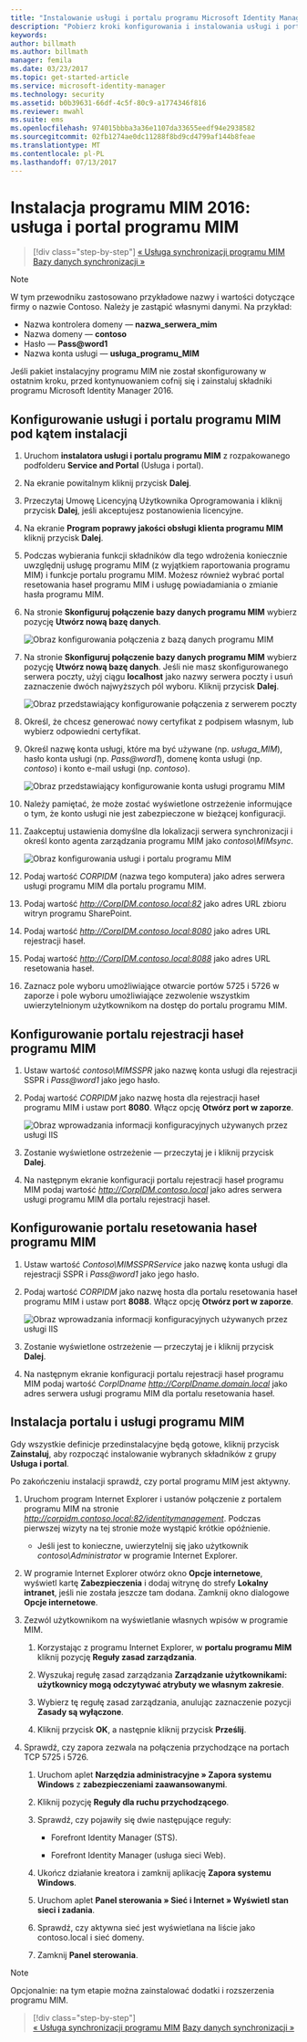 ```yaml
---
title: "Instalowanie usługi i portalu programu Microsoft Identity Manager | Dokumentacja firmy Microsoft"
description: "Pobierz kroki konfigurowania i instalowania usługi i portalu programu MIM dla programu Microsoft Identity Manager 2016"
keywords: 
author: billmath
ms.author: billmath
manager: femila
ms.date: 03/23/2017
ms.topic: get-started-article
ms.service: microsoft-identity-manager
ms.technology: security
ms.assetid: b0b39631-66df-4c5f-80c9-a1774346f816
ms.reviewer: mwahl
ms.suite: ems
ms.openlocfilehash: 974015bbba3a36e1107da33655eedf94e2938582
ms.sourcegitcommit: 02fb1274ae0dc11288f8bd9cd4799af144b8feae
ms.translationtype: MT
ms.contentlocale: pl-PL
ms.lasthandoff: 07/13/2017
---
```

# Instalacja programu MIM 2016: usługa i portal programu MIM
<a id="install-mim-2016-mim-service-and-portal" class="xliff"></a>

>[!div class="step-by-step"]
[« Usługa synchronizacji programu MIM](install-mim-sync.md)
[Bazy danych synchronizacji »](install-mim-sync-ad-service.md)

> [!NOTE]
> W tym przewodniku zastosowano przykładowe nazwy i wartości dotyczące firmy o nazwie Contoso. Należy je zastąpić własnymi danymi. Na przykład:
> - Nazwa kontrolera domeny — **nazwa_serwera_mim**
> - Nazwa domeny — **contoso**
> - Hasło — **Pass@word1**
> - Nazwa konta usługi — **usługa_programu_MIM**

Jeśli pakiet instalacyjny programu MIM nie został skonfigurowany w ostatnim kroku, przed kontynuowaniem cofnij się i zainstaluj składniki programu Microsoft Identity Manager 2016.


## Konfigurowanie usługi i portalu programu MIM pod kątem instalacji
<a id="configure-mim-service-and-portal-for-installation" class="xliff"></a>

1. Uruchom **instalatora usługi i portalu programu MIM** z rozpakowanego podfolderu **Service and Portal** (Usługa i portal).

2. Na ekranie powitalnym kliknij przycisk **Dalej**.

3. Przeczytaj Umowę Licencyjną Użytkownika Oprogramowania i kliknij przycisk **Dalej**, jeśli akceptujesz postanowienia licencyjne.

4. Na ekranie **Program poprawy jakości obsługi klienta programu MIM** kliknij przycisk **Dalej**.

5. Podczas wybierania funkcji składników dla tego wdrożenia koniecznie uwzględnij usługę programu MIM (z wyjątkiem raportowania programu MIM) i funkcje portalu programu MIM. Możesz również wybrać portal resetowania haseł programu MIM i usługę powiadamiania o zmianie hasła programu MIM.

6. Na stronie **Skonfiguruj połączenie bazy danych programu MIM** wybierz pozycję **Utwórz nową bazę danych**.

    ![Obraz konfigurowania połączenia z bazą danych programu MIM](media/MIM-Install10.png)

7. Na stronie **Skonfiguruj połączenie bazy danych programu MIM** wybierz pozycję **Utwórz nową bazę danych**. Jeśli nie masz skonfigurowanego serwera poczty, użyj ciągu **localhost** jako nazwy serwera poczty i usuń zaznaczenie dwóch najwyższych pól wyboru. Kliknij przycisk **Dalej**.

    ![Obraz przedstawiający konfigurowanie połączenia z serwerem poczty](media/MIM-Install11.png)

8. Określ, że chcesz generować nowy certyfikat z podpisem własnym, lub wybierz odpowiedni certyfikat.

9. Określ nazwę konta usługi, które ma być używane (np. *usługa_MIM*), hasło konta usługi (np. *Pass@word1*), domenę konta usługi (np. *contoso*) i konto e-mail usługi (np. *contoso*).

    ![Obraz przedstawiający konfigurowanie konta usługi programu MIM](media/MIM-Install12.png)

10. Należy pamiętać, że może zostać wyświetlone ostrzeżenie informujące o tym, że konto usługi nie jest zabezpieczone w bieżącej konfiguracji.

11. Zaakceptuj ustawienia domyślne dla lokalizacji serwera synchronizacji i określ konto agenta zarządzania programu MIM jako *contoso\MIMsync*.

    ![Obraz konfigurowania usługi i portalu programu MIM](media/MIM-Install13.png)

12. Podaj wartość *CORPIDM* (nazwa tego komputera) jako adres serwera usługi programu MIM dla portalu programu MIM.

13. Podaj wartość *http://CorpIDM.contoso.local:82* jako adres URL zbioru witryn programu SharePoint.

14. Podaj wartość *http://CorpIDM.contoso.local:8080* jako adres URL rejestracji haseł.

15. Podaj wartość *http://CorpIDM.contoso.local:8088* jako adres URL resetowania haseł.

16. Zaznacz pole wyboru umożliwiające otwarcie portów 5725 i 5726 w zaporze i pole wyboru umożliwiające zezwolenie wszystkim uwierzytelnionym użytkownikom na dostęp do portalu programu MIM.

## Konfigurowanie portalu rejestracji haseł programu MIM
<a id="configure-mim-password-registration-portal" class="xliff"></a>

1.  Ustaw wartość *contoso\MIMSSPR* jako nazwę konta usługi dla rejestracji SSPR i *Pass@word1* jako jego hasło.

2.  Podaj wartość *CORPIDM* jako nazwę hosta dla rejestracji haseł programu MIM i ustaw port **8080**. Włącz opcję **Otwórz port w zaporze**.

    ![Obraz wprowadzania informacji konfiguracyjnych używanych przez usługi IIS](media/MIM-Install14.png)

3.  Zostanie wyświetlone ostrzeżenie — przeczytaj je i kliknij przycisk **Dalej**.

4. Na następnym ekranie konfiguracji portalu rejestracji haseł programu MIM podaj wartość *http://CorpIDM.contoso.local* jako adres serwera usługi programu MIM dla portalu rejestracji haseł.

## Konfigurowanie portalu resetowania haseł programu MIM
<a id="configure-mim-password-reset-portal" class="xliff"></a>

1.  Ustaw wartość *Contoso\MIMSSPRService* jako nazwę konta usługi dla rejestracji SSPR i *Pass@word1* jako jego hasło.

2.  Podaj wartość *CORPIDM* jako nazwę hosta dla portalu resetowania haseł programu MIM i ustaw port **8088**. Włącz opcję **Otwórz port w zaporze**.

    ![Obraz wprowadzania informacji konfiguracyjnych używanych przez usługi IIS](media/MIM-Install15.png)

3.  Zostanie wyświetlone ostrzeżenie — przeczytaj je i kliknij przycisk **Dalej**.

4. Na następnym ekranie konfiguracji portalu rejestracji haseł programu MIM podaj wartość *CorpIDname  http://CorpIDname.domain.local* jako adres serwera usługi programu MIM dla portalu resetowania haseł.

## Instalacja portalu i usługi programu MIM
<a id="install-mim-service-and-portal" class="xliff"></a>

Gdy wszystkie definicje przedinstalacyjne będą gotowe, kliknij przycisk **Zainstaluj**, aby rozpocząć instalowanie wybranych składników z grupy **Usługa i portal**.

Po zakończeniu instalacji sprawdź, czy portal programu MIM jest aktywny.

1. Uruchom program Internet Explorer i ustanów połączenie z portalem programu MIM na stronie *http://corpidm.contoso.local:82/identitymanagement*. Podczas pierwszej wizyty na tej stronie może wystąpić krótkie opóźnienie.

    - Jeśli jest to konieczne, uwierzytelnij się jako użytkownik *contoso\Administrator* w programie Internet Explorer.

2. W programie Internet Explorer otwórz okno **Opcje internetowe**, wyświetl kartę **Zabezpieczenia** i dodaj witrynę do strefy **Lokalny intranet**, jeśli nie została jeszcze tam dodana.  Zamknij okno dialogowe **Opcje internetowe**.

3. Zezwól użytkownikom na wyświetlanie własnych wpisów w programie MIM.

    1.  Korzystając z programu Internet Explorer, w **portalu programu MIM** kliknij pozycję **Reguły zasad zarządzania**.

    2.  Wyszukaj regułę zasad zarządzania **Zarządzanie użytkownikami: użytkownicy mogą odczytywać atrybuty we własnym zakresie**.

    3.  Wybierz tę regułę zasad zarządzania, anulując zaznaczenie pozycji **Zasady są wyłączone**.

    4.  Kliknij przycisk **OK**, a następnie kliknij przycisk **Prześlij**.

4.  Sprawdź, czy zapora zezwala na połączenia przychodzące na portach TCP 5725 i 5726.

    1.  Uruchom aplet **Narzędzia administracyjne » Zapora systemu Windows** z **zabezpieczeniami zaawansowanymi**.

    2.  Kliknij pozycję **Reguły dla ruchu przychodzącego**.

    3.  Sprawdź, czy pojawiły się dwie następujące reguły:

        -   Forefront Identity Manager (STS).

        -   Forefront Identity Manager (usługa sieci Web).

    4.  Ukończ działanie kreatora i zamknij aplikację **Zapora systemu Windows**.

    5.  Uruchom aplet **Panel sterowania » Sieć i Internet » Wyświetl stan sieci i zadania**.

    6.  Sprawdź, czy aktywna sieć jest wyświetlana na liście jako contoso.local i sieć domeny.

    7.  Zamknij **Panel sterowania**.

> [!NOTE]
> Opcjonalnie: na tym etapie można zainstalować dodatki i rozszerzenia programu MIM.

>[!div class="step-by-step"]  
[« Usługa synchronizacji programu MIM](install-mim-sync.md)
[Bazy danych synchronizacji »](install-mim-sync-ad-service.md)
